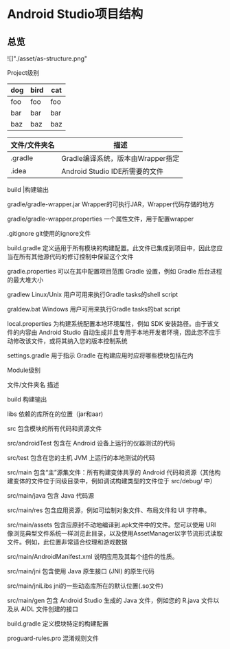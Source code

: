 # Android Studio项目结构

## 总览

![]"./asset/as-structure.png"

Project级别


dog | bird | cat
----|------|----
foo | foo  | foo
bar | bar  | bar
baz | baz  | baz

文件/文件夹名 |描述
--------|--------------------------------
.gradle |Gradle编译系统，版本由Wrapper指定
.idea|Android Studio IDE所需要的文件

build   |构建输出


gradle/gradle-wrapper.jar
Wrapper的可执行JAR，Wrapper代码存储的地方


gradle/gradle-wrapper.properties
一个属性文件，用于配置wrapper


.gitignore
git使用的ignore文件


build.gradle
定义适用于所有模块的构建配置。此文件已集成到项目中，因此您应当在所有其他源代码的修订控制中保留这个文件


gradle.properties
可以在其中配置项目范围 Gradle 设置，例如 Gradle 后台进程的最大堆大小


gradlew
Linux/Unix 用户可用来执行Gradle tasks的shell script


graldew.bat
Windows 用户可用来执行Gradle tasks的bat script


local.properties
为构建系统配置本地环境属性，例如 SDK 安装路径。由于该文件的内容由 Android Studio 自动生成并且专用于本地开发者环境，因此您不应手动修改该文件，或将其纳入您的版本控制系统


settings.gradle
用于指示 Gradle 在构建应用时应将哪些模块包括在内



Module级别



文件/文件夹名
描述




build
构建输出


libs
依赖的库所在的位置（jar和aar)


src
包含模块的所有代码和资源文件


src/androidTest
包含在 Android 设备上运行的仪器测试的代码


src/test
包含在您的主机 JVM 上运行的本地测试的代码


src/main
包含“主”源集文件：所有构建变体共享的 Android 代码和资源（其他构建变体的文件位于同级目录中，例如调试构建类型的文件位于 src/debug/ 中）


src/main/java
包含 Java 代码源


src/main/res
包含应用资源，例如可绘制对象文件、布局文件和 UI 字符串。


src/main/assets
包含应原封不动地编译到.apk文件中的文件。您可以使用 URI 像浏览典型文件系统一样浏览此目录，以及使用AssetManager以字节流形式读取文件。例如，此位置非常适合纹理和游戏数据


src/main/AndroidManifest.xml
说明应用及其每个组件的性质。


src/main/jni
包含使用 Java 原生接口 (JNI) 的原生代码


src/main/jniLibs
jni的一些动态库所在的默认位置(.so文件)


src/main/gen
包含 Android Studio 生成的 Java 文件，例如您的 R.java 文件以及从 AIDL 文件创建的接口


build.gradle
定义模块特定的构建配置


proguard-rules.pro
混淆规则文件

